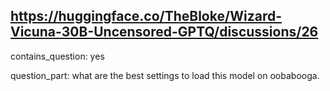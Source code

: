 ## https://huggingface.co/TheBloke/Wizard-Vicuna-30B-Uncensored-GPTQ/discussions/26

contains_question: yes

question_part: what are the best settings to load this model on oobabooga.